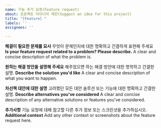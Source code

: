 ```yaml
---
name: 기능 추가 요청(Feature request)
about: 프로젝트 아이디어 제안(Suggest an idea for this project)
title: "[Feature] "
labels: ''
assignees: ''

---
```


**해결이 필요한 문제를 묘사**
무엇이 문제인지에 대한 명확하고 간결하게 표현해 주세요 
**Is your feature request related to a problem? Please describe.**
A clear and concise description of what the problem is. 

**원하는 해결 방안을 설명해 주세요**
해주었으면 하는 해결 방안에 대한 명학하고 간결한 설명.
**Describe the solution you'd like**
A clear and concise description of what you want to happen.

**차선책 대안에 대한 설명**
고려했던 모든 대안 솔루션 또는 기능에 대한 명확하고 간결한 설명.
**Describe alternatives you've considered**
A clear and concise description of any alternative solutions or features you've considered.

**추가사항**
기능 요청에 대해 참고할 다른 추가 정보 또는 스크린샷을 추가하십시오.
**Additional context**
Add any other context or screenshots about the feature request here.
